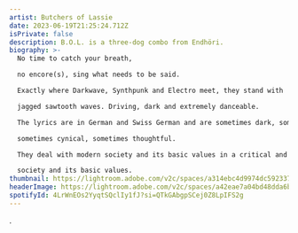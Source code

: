 ```yaml
---
artist: Butchers of Lassie
date: 2023-06-19T21:25:24.712Z
isPrivate: false
description: B.O.L. is a three-dog combo from Endhöri.
biography: >-
  No time to catch your breath,

  no encore(s), sing what needs to be said.

  Exactly where Darkwave, Synthpunk and Electro meet, they stand with

  jagged sawtooth waves. Driving, dark and extremely danceable.

  The lyrics are in German and Swiss German and are sometimes dark, sometimes angry, \

  sometimes cynical, sometimes thoughtful.

  They deal with modern society and its basic values in a critical and resistant manner.

  society and its basic values.
thumbnail: https://lightroom.adobe.com/v2c/spaces/a314ebc4d9974dc592337c6cdd0126b2/assets/102a8174ed3fb9d069eaded23473e3d5/revisions/6e96b0bf6fc341ffab8b59720f25dd4a/renditions/0e613765162ed2e2ce86864bf0ca16c2
headerImage: https://lightroom.adobe.com/v2c/spaces/a42eae7a04bd48dda6b8193b4c695220/assets/93f191ef72c95f5c03eef060d12be254/revisions/527ead61fae44a06aad1d1fc5950f846/renditions/ce1bafee6c048336f08fc4e32eb56cf5
spotifyId: 4LrWnEOs2YyqtSQclIy1fJ?si=QTkGAbgpSCej0Z8LpIFS2g
---
```

 .